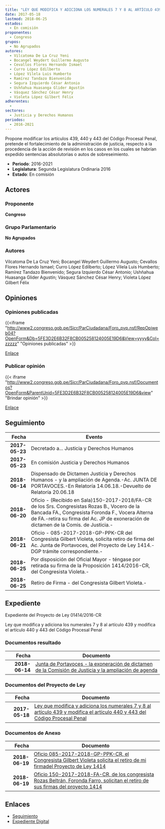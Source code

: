 ```yaml
---
title: "LEY QUE MODIFICA Y ADICIONA LOS NUMERALES 7 Y 8 AL ARTÍCULO 439 Y MODIFICA EL ARTÍCULO 440, 443, DEL CÓDIGO PROCESAL PENAL SECCIÓN VI"
date: 2017-05-18
lastmod: 2018-06-25
estados: 
  - En comisión
proponentes: 
  - Congreso
grupos: 
  - No Agrupados
autores: 
  - Vilcatoma De La Cruz Yeni
  - Bocangel Weydert Guillermo Augusto
  - Cevallos Flores Hernando Ismael
  - Curro López Edilberto
  - López Vilela Luis Humberto
  - Ramírez Tandazo Bienvenido
  - Segura Izquierdo César Antonio
  - Ushñahua Huasanga Glider Agustín
  - Vásquez Sánchez César Henry
  - Violeta López Gilbert Félix
adherentes: 
  - 
sectores: 
  - Justicia y Derechos Humanos
periodos: 
  - 2016-2021
---
```


Propone modificar los artículos 439, 440 y 443 del Código Procesal Penal, pretende el fortalecimiento de la administración de justicia, respecto a la procedencia de la acción de revisión en los casos en los cuales se habrían expedido sentencias absolutorias o autos de sobreseimiento.

- **Periodo**: 2016-2021
- **Legislatura**: Segunda Legislatura Ordinaria 2016
- **Estado**: En comisión

## Actores

### Proponente

**Congreso**

### Grupo Parlamentario

**No Agrupados**

### Autores

Vilcatoma De La Cruz Yeni; Bocangel Weydert Guillermo Augusto; Cevallos Flores Hernando Ismael; Curro López Edilberto; López Vilela Luis Humberto; Ramírez Tandazo Bienvenido; Segura Izquierdo César Antonio; Ushñahua Huasanga Glider Agustín; Vásquez Sánchez César Henry; Violeta López Gilbert Félix


## Opiniones

### Opiniones publicadas

{{<iframe "http://www2.congreso.gob.pe/Sicr/ParCiudadana/Foro_pvp.nsf/RepOpiweb04?OpenForm&Db=5FE3D2E6B32F8CB005258124005E19D6&View=yyyy&Col=zzzzz" "Opiniones publicadas" >}}

[Enlace](http://www2.congreso.gob.pe/Sicr/ParCiudadana/Foro_pvp.nsf/RepOpiweb04?OpenForm&Db=5FE3D2E6B32F8CB005258124005E19D6&View=yyyy&Col=zzzzz)
### Publicar opinión

{{< iframe "http://www2.congreso.gob.pe/Sicr/ParCiudadana/Foro_pvp.nsf/Documentos?OpenForm&ParentUnid=5FE3D2E6B32F8CB005258124005E19D6&view" "Brindar opinión" >}}

[Enlace](http://www2.congreso.gob.pe/Sicr/ParCiudadana/Foro_pvp.nsf/Documentos?OpenForm&ParentUnid=5FE3D2E6B32F8CB005258124005E19D6&view)

## Seguimiento

| Fecha | Evento |
|------:|--------|
| **2017-05-23** | Decretado a... Justicia y Derechos Humanos|
| **2017-05-23** | En comisión Justicia y Derechos Humanos|
| **2018-06-14** | Dispensado de Dictamen Justicia y Derechos Humanos - y la ampliación de Agenda.-Ac. JUNTA DE PORTAVOCES.-En Relatoría 14.06.18.-Devuelto de Relatoría 20.06.18|
| **2018-06-20** | Oficio - (Recibido en Sala)150-2017-2018/FA-CR de los Srs. Congresistas Rozas B., Vocero de la Bancada FA., Congresista Foronda F., Vocera Alterna de FA.-retira su firma del Ac. JP de exoneración de dictamen de la Comis. de Justicia.-|
| **2018-06-21** | Oficio - 085-2017-2018-GP-PPK-CR del Congresista Gilbert Violeta, solicita retiro de firma del Ac. Junta de Portavoces, del Proyecto de Ley 1414.-DGP trámite correspondiente.-|
| **2018-06-25** | Por disposición del Oficial Mayor - téngase por retirada su firma de la Proposición 1414/2016-CR, del Congresista Violeta.-|
| **2018-06-25** | Retiro de Firma - del Congresista Gilbert Violeta.-|


## Expediente

Expediente del Proyecto de Ley 01414/2016-CR

Ley que modifica y adiciona los numerales 7 y 8 al artículo 439 y modifica el artículo 440 y 443 del Código Procesal Penal


### Documentos resultado

| Fecha | Documento |
|------:|--------|
| **2018-06-14** | [Junta de Portavoces - la exoneración de dictamen de la Comisión de Justicia y la ampliación de agenda](http://www.leyes.congreso.gob.pe/Documentos/2016_2021/Acuerdos/Junta_Portavoces/AJP0141420180614.pdf) |

### Documentos del Proyecto de Ley

| Fecha | Documento |
|------:|--------|
| **2017-05-18** | [Ley que modifica y adiciona los numerales 7 y 8 al artículo 439 y modifica el artículo 440 y 443 del Código Procesal Penal](http://www.leyes.congreso.gob.pe/Documentos/2016_2021/Proyectos_de_Ley_y_de_Resoluciones_Legislativas/PL0141420170518.pdf) |

### Documentos de Anexo

| Fecha | Documento |
|------:|--------|
| **2018-06-19** | [Oficio 085-2017-2018-GP-PPK-CR, el Congresista Gilbert Violeta solicita el retiro de mi firmadel Proyecto de Ley 1414](http://www.leyes.congreso.gob.pe/Documentos/2016_2021/Retiro_de_Firmas/Proyectos/OFICIO-085-2017-2018-GP-PPK-CR.pdf) |
| **2018-06-19** | [Oficio 150-2017-2018-FA-CR, de los congresista Rozas Beltrán, Foronda Farro, solicitan el retiro de sus firmas del proyecto 1414](http://www.leyes.congreso.gob.pe/Documentos/2016_2021/Retiro_de_Firmas/Proyectos/OFICIO-150-2017-2018-FA-CR.pdf) |

## Enlaces 

- [Seguimiento](http://www2.congreso.gob.pe/Sicr/TraDocEstProc/CLProLey2016.nsf/f7fff46988ca05b1052578e100829cc7/43e584e06121cdc6052581240064486d?OpenDocument)
- [Expediente Digital](http://www2.congreso.gob.pe/Sicr/TraDocEstProc/CLProLey2016.nsf/f7fff46988ca05b1052578e100829cc7/43e584e06121cdc6052581240064486d?OpenDocument&Click=05257FB7005EB655.eb71d0cf91d8294e05256cdf006b5706/$Body/0.1C6C)
